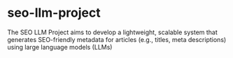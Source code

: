 # seo-llm-project
The SEO LLM Project aims to develop a lightweight, scalable system that generates SEO-friendly metadata for articles (e.g., titles, meta descriptions) using large language models (LLMs)
